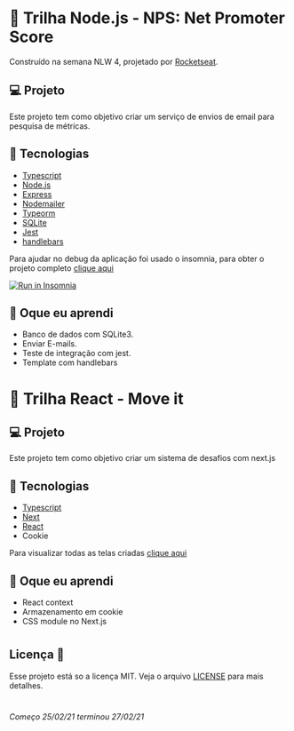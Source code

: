 # 👊 Trilha Node.js - NPS: Net Promoter Score

Construído na semana NLW 4, projetado por [Rocketseat](https://rocketseat.com.br/).

## 💻 Projeto

Este projeto tem como objetivo criar um serviço de envios de email para pesquisa de métricas.

## 🦾 Tecnologias

- [Typescript](https://www.typescriptlang.org/)
- [Node.js](https://nodejs.org/en/)
- [Express](https://express.com/)
- [Nodemailer](https://nodemailer.com/)
- [Typeorm](https://typeorm.io/#/)
- [SQLite](https://www.sqlite.org/)
- [Jest](https://jestjs.io/)
- [handlebars](https://handlebarsjs.com/)

Para ajudar no debug da aplicação foi usado o insomnia, para obter o projeto completo [clique aqui](https://insomnia.rest/run/?label=NPS-NLW4&uri=https%3A%2F%2Fraw.githubusercontent.com%2FDenisMedeirosSDK%2FRocketseat-events%2Fmaster%2FNLW_Booster_04%2F.github%2FNLW_4_Node_Insomnia.json")

<a href="https://insomnia.rest/run/?label=NPS-NLW4&uri=https%3A%2F%2Fraw.githubusercontent.com%2FDenisMedeirosSDK%2FRocketseat-events%2Fmaster%2FNLW_Booster_04%2F.github%2FNLW_4_Node_Insomnia.json" target="_blank"><img src="https://insomnia.rest/images/run.svg" alt="Run in Insomnia"></a>

## 🤯 Oque eu aprendi

- Banco de dados com SQLite3.
- Enviar E-mails.
- Teste de integração com jest.
- Template com handlebars

# 👊 Trilha React - Move it

## 💻 Projeto

Este projeto tem como objetivo criar um sistema de desafios com next.js

## 🦾 Tecnologias

- [Typescript](https://www.typescriptlang.org/)
- [Next](https://nextjs.org/)
- [React](https://reactjs.org/)
- Cookie

Para visualizar todas as telas criadas [clique aqui](https://www.figma.com/file/tWgh2y2O8574kiB5nzgC2m/Move.it-1.0?node-id=160%3A2761)

## 🤯 Oque eu aprendi

- React context
- Armazenamento em cookie
- CSS module no Next.js

#

## Licença 📝

Esse projeto está so a licença MIT. Veja o arquivo [LICENSE](https://raw.githubusercontent.com/DenisMedeirosSDK/Rocketseat-events/master/LICENSE) para mais detalhes.

#

_Começo 25/02/21 terminou 27/02/21_
